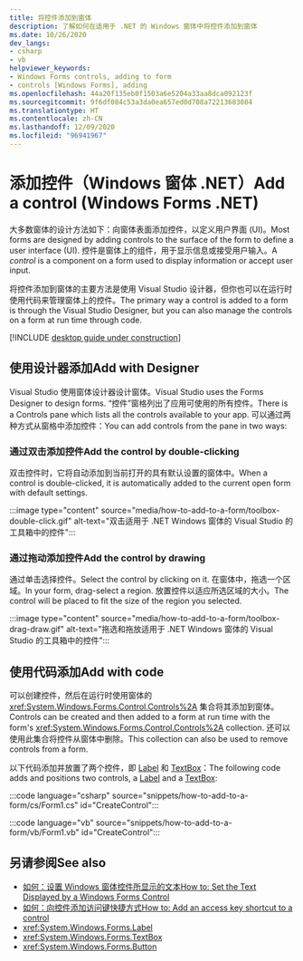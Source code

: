 ```yaml
---
title: 将控件添加到窗体
description: 了解如何在适用于 .NET 的 Windows 窗体中将控件添加到窗体
ms.date: 10/26/2020
dev_langs:
- csharp
- vb
helpviewer_keywords:
- Windows Forms controls, adding to form
- controls [Windows Forms], adding
ms.openlocfilehash: 44a20f135eb0f1503a6e5204a33aa8dca092123f
ms.sourcegitcommit: 9f6df084c53a3da0ea657ed0d708a72213683084
ms.translationtype: HT
ms.contentlocale: zh-CN
ms.lasthandoff: 12/09/2020
ms.locfileid: "96941967"
---
```

# <a name="add-a-control-windows-forms-net"></a><span data-ttu-id="4af96-103">添加控件（Windows 窗体 .NET）</span><span class="sxs-lookup"><span data-stu-id="4af96-103">Add a control (Windows Forms .NET)</span></span>

<span data-ttu-id="4af96-104">大多数窗体的设计方法如下：向窗体表面添加控件，以定义用户界面 (UI)。</span><span class="sxs-lookup"><span data-stu-id="4af96-104">Most forms are designed by adding controls to the surface of the form to define a user interface (UI).</span></span> <span data-ttu-id="4af96-105">控件是窗体上的组件，用于显示信息或接受用户输入。</span><span class="sxs-lookup"><span data-stu-id="4af96-105">A *control* is a component on a form used to display information or accept user input.</span></span><!-- TODO For more information about controls, see [Forms overview](..\forms\overview.md). -->

<span data-ttu-id="4af96-106">将控件添加到窗体的主要方法是使用 Visual Studio 设计器，但你也可以在运行时使用代码来管理窗体上的控件。</span><span class="sxs-lookup"><span data-stu-id="4af96-106">The primary way a control is added to a form is through the Visual Studio Designer, but you can also manage the controls on a form at run time through code.</span></span>

[!INCLUDE [desktop guide under construction](../../includes/desktop-guide-preview-note.md)]

## <a name="add-with-designer"></a><span data-ttu-id="4af96-107">使用设计器添加</span><span class="sxs-lookup"><span data-stu-id="4af96-107">Add with Designer</span></span>

<span data-ttu-id="4af96-108">Visual Studio 使用窗体设计器设计窗体。</span><span class="sxs-lookup"><span data-stu-id="4af96-108">Visual Studio uses the Forms Designer to design forms.</span></span> <span data-ttu-id="4af96-109">“控件”窗格列出了应用可使用的所有控件。</span><span class="sxs-lookup"><span data-stu-id="4af96-109">There is a Controls pane which lists all the controls available to your app.</span></span> <span data-ttu-id="4af96-110">可以通过两种方式从窗格中添加控件：</span><span class="sxs-lookup"><span data-stu-id="4af96-110">You can add controls from the pane in two ways:</span></span>

### <a name="add-the-control-by-double-clicking"></a><span data-ttu-id="4af96-111">通过双击添加控件</span><span class="sxs-lookup"><span data-stu-id="4af96-111">Add the control by double-clicking</span></span>

<span data-ttu-id="4af96-112">双击控件时，它将自动添加到当前打开的具有默认设置的窗体中。</span><span class="sxs-lookup"><span data-stu-id="4af96-112">When a control is double-clicked, it is automatically added to the current open form with default settings.</span></span>

:::image type="content" source="media/how-to-add-to-a-form/toolbox-double-click.gif" alt-text="双击适用于 .NET Windows 窗体的 Visual Studio 的工具箱中的控件":::

### <a name="add-the-control-by-drawing"></a><span data-ttu-id="4af96-114">通过拖动添加控件</span><span class="sxs-lookup"><span data-stu-id="4af96-114">Add the control by drawing</span></span>

<span data-ttu-id="4af96-115">通过单击选择控件。</span><span class="sxs-lookup"><span data-stu-id="4af96-115">Select the control by clicking on it.</span></span> <span data-ttu-id="4af96-116">在窗体中，拖选一个区域。</span><span class="sxs-lookup"><span data-stu-id="4af96-116">In your form, drag-select a region.</span></span> <span data-ttu-id="4af96-117">放置控件以适应所选区域的大小。</span><span class="sxs-lookup"><span data-stu-id="4af96-117">The control will be placed to fit the size of the region you selected.</span></span>

:::image type="content" source="media/how-to-add-to-a-form/toolbox-drag-draw.gif" alt-text="拖选和拖放适用于 .NET Windows 窗体的 Visual Studio 的工具箱中的控件":::

## <a name="add-with-code"></a><span data-ttu-id="4af96-119">使用代码添加</span><span class="sxs-lookup"><span data-stu-id="4af96-119">Add with code</span></span>

<span data-ttu-id="4af96-120">可以创建控件，然后在运行时使用窗体的 <xref:System.Windows.Forms.Control.Controls%2A> 集合将其添加到窗体。</span><span class="sxs-lookup"><span data-stu-id="4af96-120">Controls can be created and then added to a form at run time with the form's <xref:System.Windows.Forms.Control.Controls%2A> collection.</span></span> <span data-ttu-id="4af96-121">还可以使用此集合将控件从窗体中删除。</span><span class="sxs-lookup"><span data-stu-id="4af96-121">This collection can also be used to remove controls from a form.</span></span>

<span data-ttu-id="4af96-122">以下代码添加并放置了两个控件，即 [Label](xref:System.Windows.Forms.Label) 和 [TextBox](xref:System.Windows.Forms.TextBox)：</span><span class="sxs-lookup"><span data-stu-id="4af96-122">The following code adds and positions two controls, a [Label](xref:System.Windows.Forms.Label) and a [TextBox](xref:System.Windows.Forms.TextBox):</span></span>

:::code language="csharp" source="snippets/how-to-add-to-a-form/cs/Form1.cs" id="CreateControl":::

:::code language="vb" source="snippets/how-to-add-to-a-form/vb/Form1.vb" id="CreateControl":::

## <a name="see-also"></a><span data-ttu-id="4af96-123">另请参阅</span><span class="sxs-lookup"><span data-stu-id="4af96-123">See also</span></span>

- [<span data-ttu-id="4af96-124">如何：设置 Windows 窗体控件所显示的文本</span><span class="sxs-lookup"><span data-stu-id="4af96-124">How to: Set the Text Displayed by a Windows Forms Control</span></span>](how-to-set-the-display-text.md)
- [<span data-ttu-id="4af96-125">如何：向控件添加访问键快捷方式</span><span class="sxs-lookup"><span data-stu-id="4af96-125">How to: Add an access key shortcut to a control</span></span>](how-to-create-access-keys.md)
- <xref:System.Windows.Forms.Label>
- <xref:System.Windows.Forms.TextBox>
- <xref:System.Windows.Forms.Button>
